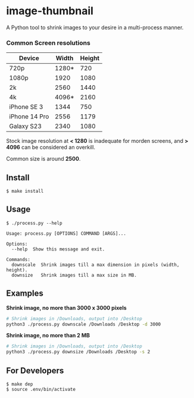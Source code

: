 # image-thumbnail
A Python tool to shrink images to your desire in a multi-process manner.

### Common Screen resolutions

| Device | Width | Height |
|--------|-------|--------|
|720p | 1280* | 720 |
|1080p | 1920 | 1080| 
|2k | 2560 | 1440 |
|4k | 4096* | 2160 |
|iPhone SE 3| 1344| 750 |
|iPhone 14 Pro| 2556 | 1179 |
|Galaxy S23 | 2340 | 1080 | 

Stock image resolution at **< 1280** is inadequate for morden screens, and **> 4096** can be considered an overkill.

Common size is around **2500**.


## Install
```
$ make install
```

## Usage
```
$ ./process.py --help

Usage: process.py [OPTIONS] COMMAND [ARGS]...

Options:
  --help  Show this message and exit.

Commands:
  downscale  Shrink images till a max dimension in pixels (width, height).
  downsize   Shrink images till a max size in MB.
```

## Examples

**Shrink image, no more than 3000 x 3000 pixels**
```bash
# Shrink images in /Downloads, output into /Desktop
python3 ./process.py downscale /Downloads /Desktop -d 3000
```

**Shrink image, no more than 2 MB**
```bash
# Shrink images in /Downloads, output into /Desktop
python3 ./process.py downsize /Downloads /Desktop -s 2
```

## For Developers
```
$ make dep
$ source .env/bin/activate
```
